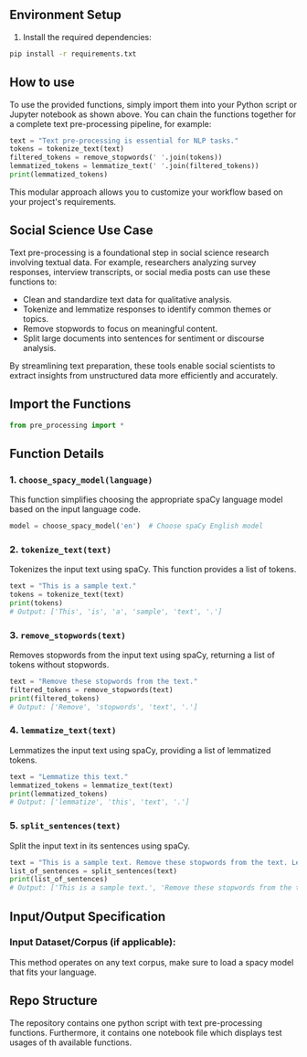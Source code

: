 ## Environment Setup


1. Install the required dependencies:

```bash
pip install -r requirements.txt
```

## How to use

To use the provided functions, simply import them into your Python script or Jupyter notebook as shown above. You can chain the functions together for a complete text pre-processing pipeline, for example:

```python
text = "Text pre-processing is essential for NLP tasks."
tokens = tokenize_text(text)
filtered_tokens = remove_stopwords(' '.join(tokens))
lemmatized_tokens = lemmatize_text(' '.join(filtered_tokens))
print(lemmatized_tokens)
```

This modular approach allows you to customize your workflow based on your project's requirements.

## Social Science Use Case

Text pre-processing is a foundational step in social science research involving textual data. For example, researchers analyzing survey responses, interview transcripts, or social media posts can use these functions to:

- Clean and standardize text data for qualitative analysis.
- Tokenize and lemmatize responses to identify common themes or topics.
- Remove stopwords to focus on meaningful content.
- Split large documents into sentences for sentiment or discourse analysis.

By streamlining text preparation, these tools enable social scientists to extract insights from unstructured data more efficiently and accurately.
## Import the Functions

```python
from pre_processing import *
```

## Function Details

### 1. `choose_spacy_model(language)`

This function simplifies choosing the appropriate spaCy language model based on the input language code.

```python
model = choose_spacy_model('en')  # Choose spaCy English model
```

### 2. `tokenize_text(text)`

Tokenizes the input text using spaCy.
This function provides a list of tokens.

```python
text = "This is a sample text."
tokens = tokenize_text(text)
print(tokens)
# Output: ['This', 'is', 'a', 'sample', 'text', '.']
```

### 3. `remove_stopwords(text)`

Removes stopwords from the input text using spaCy, returning a list of tokens without stopwords.

```python
text = "Remove these stopwords from the text."
filtered_tokens = remove_stopwords(text)
print(filtered_tokens)
# Output: ['Remove', 'stopwords', 'text', '.']
```

### 4. `lemmatize_text(text)`

Lemmatizes the input text using spaCy, providing a list of lemmatized tokens.

```python
text = "Lemmatize this text."
lemmatized_tokens = lemmatize_text(text)
print(lemmatized_tokens)
# Output: ['lemmatize', 'this', 'text', '.']
```


### 5. `split_sentences(text)`

Split the input text in its sentences using spaCy.

```python
text = "This is a sample text. Remove these stopwords from the text. Lemmatize this text."
list_of_sentences = split_sentences(text)
print(list_of_sentences)
# Output: ['This is a sample text.', 'Remove these stopwords from the text.', 'Lemmatize this text.']
```


## Input/Output Specification
### Input Dataset/Corpus (if applicable): 
This method operates on any text corpus, make sure to load a spacy model that fits your language.

## Repo Structure
The repository contains one python script with text pre-processing functions.
Furthermore, it contains one notebook file which displays test usages of th available functions.
